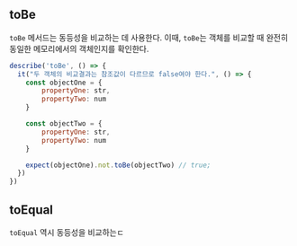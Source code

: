 ## toBe

`toBe` 메서드는 동등성을 비교하는 데 사용한다.
이때, `toBe`는 객체를 비교할 때 완전히 동일한 메모리에서의 객체인지를 확인한다.

```js
describe('toBe', () => {
  it("두 객체의 비교결과는 참조값이 다르므로 false여야 한다.", () => {
    const objectOne = {
        propertyOne: str,
        propertyTwo: num    
    }

    const objectTwo = {
        propertyOne: str,
        propertyTwo: num    
    }

    expect(objectOne).not.toBe(objectTwo) // true;
  })
})
```

## toEqual

`toEqual` 역시 동등성을 비교하는ㄷ 